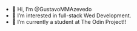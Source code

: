 - 👋 Hi, I’m @GustavoMMAzevedo
- 👀 I’m interested in full-stack Wed Development.
- 🌱 I’m currently a student at The Odin Project!!

<!---
GustavoMMAzevedo/GustavoMMAzevedo is a ✨ special ✨ repository because its `README.md` (this file) appears on your GitHub profile.
You can click the Preview link to take a look at your changes.
--->
